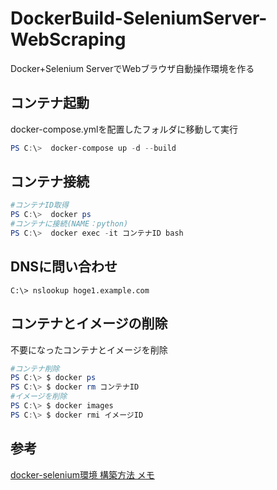 # DockerBuild-SeleniumServer-WebScraping
Docker+Selenium ServerでWebブラウザ自動操作環境を作る
 
## コンテナ起動
docker-compose.ymlを配置したフォルダに移動して実行
~~~powershell
PS C:\>  docker-compose up -d --build
~~~

## コンテナ接続
~~~powershell
#コンテナID取得
PS C:\>  docker ps 
#コンテナに接続(NAME：python)
PS C:\>  docker exec -it コンテナID bash
~~~

## DNSに問い合わせ
~~~console
C:\> nslookup hoge1.example.com
~~~

## コンテナとイメージの削除
不要になったコンテナとイメージを削除
~~~powershell
#コンテナ削除
PS C:\> $ docker ps
PS C:\> $ docker rm コンテナID
#イメージを削除
PS C:\> $ docker images
PS C:\> $ docker rmi イメージID
~~~

## 参考
[docker-selenium環境 構築方法 メモ](https://qiita.com/KWS_0901/items/5076a2f4cff544505c5d)
